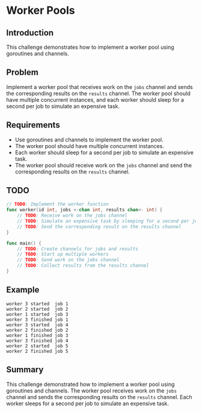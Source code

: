 # Worker Pools

## Introduction

This challenge demonstrates how to implement a worker pool using goroutines and channels.

## Problem

Implement a worker pool that receives work on the `jobs` channel and sends the corresponding results on the `results` channel. The worker pool should have multiple concurrent instances, and each worker should sleep for a second per job to simulate an expensive task.

## Requirements

- Use goroutines and channels to implement the worker pool.
- The worker pool should have multiple concurrent instances.
- Each worker should sleep for a second per job to simulate an expensive task.
- The worker pool should receive work on the `jobs` channel and send the corresponding results on the `results` channel.

## TODO

```go
// TODO: Implement the worker function
func worker(id int, jobs <-chan int, results chan<- int) {
    // TODO: Receive work on the jobs channel
    // TODO: Simulate an expensive task by sleeping for a second per job
    // TODO: Send the corresponding result on the results channel
}

func main() {
    // TODO: Create channels for jobs and results
    // TODO: Start up multiple workers
    // TODO: Send work on the jobs channel
    // TODO: Collect results from the results channel
}
```

## Example

```
worker 3 started  job 1
worker 2 started  job 2
worker 1 started  job 3
worker 3 finished job 1
worker 3 started  job 4
worker 2 finished job 2
worker 1 finished job 3
worker 3 finished job 4
worker 2 started  job 5
worker 2 finished job 5
```

## Summary

This challenge demonstrated how to implement a worker pool using goroutines and channels. The worker pool receives work on the `jobs` channel and sends the corresponding results on the `results` channel. Each worker sleeps for a second per job to simulate an expensive task.

